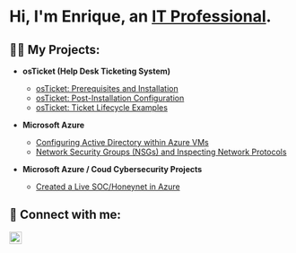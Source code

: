 <h1>Hi, I'm Enrique, an <a href="https://www.linkedin.com/in/enriquedwilliams/">IT Professional</a>.</h1>

<h2>👨‍💻 My Projects:</h2>

- <b>osTicket (Help Desk Ticketing System)</b>
  - [osTicket: Prerequisites and Installation](https://github.com/riquewill1977/osticket-prereqs)
  - [osTicket: Post-Installation Configuration](https://github.com/riquewill1977/osticket-post-install)
  - [osTicket: Ticket Lifecycle Examples](https://github.com/riquewill1977/osticket-lifecycle)

- <b>Microsoft Azure</b>
  - [Configuring Active Directory within Azure VMs](https://github.com/riquewill1977/configure-ad)
  - [Network Security Groups (NSGs) and Inspecting Network Protocols](https://github.com/riquewill1977/azure-network-protocols) 
  
- <b>Microsoft Azure / Coud Cybersecurity Projects</b>
  - [Created a Live SOC/Honeynet in Azure](https://github.com/riquewill1977/Azure-SOC-Honeynet)


<h2> 🤳 Connect with me:</h2>

[<img align="left" alt="EnriqueWilliams | LinkedIn" width="22px" src="https://cdn.jsdelivr.net/npm/simple-icons@v3/icons/linkedin.svg" />][linkedin]

[linkedin]: https://www.linkedin.com/in/enriquedwilliams/

